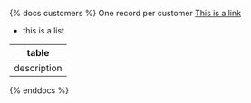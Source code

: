 {% docs customers  %}
One record per customer
[This is a link](google.com)

* this is a list

|table|
|-----|
|description|
{% enddocs  %}